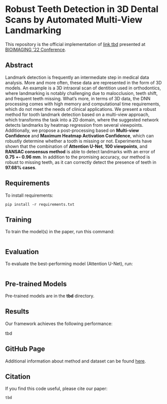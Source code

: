 # Robust Teeth Detection in 3D Dental Scans by Automated Multi-View Landmarking
This repository is the official implementation of [link tbd](tbd) presented at [BIOIMAGING '22 Conference](https://bioimaging.scitevents.org/). 

## Abstract

Landmark detection is frequently an intermediate step in medical data analysis. More and more often, these data are represented in the form of 3D models. An example is a 3D intraoral scan of dentition used in orthodontics, where landmarking is notably challenging due to malocclusion, teeth shift, and frequent teeth missing. What’s more, in terms of 3D data, the DNN processing comes with high memory and computational time requirements, which do not meet the needs of clinical applications. We present a robust method for tooth landmark detection based on a multi-view approach, which transforms the task into a 2D domain, where the suggested network detects landmarks by heatmap regression from several viewpoints. Additionally, we propose a post-processing based on **Multi-view Confidence** and **Maximum Heatmap Activation Confidence**, which can robustly determine whether a tooth is missing or not. Experiments have shown that the combination of **Attention U-Net**, **100 viewpoints**, and **RANSAC consensus method** is able to detect landmarks with an error of **0.75 +- 0.96 mm**. In addition to the promising accuracy, our method is robust to missing teeth, as it can correctly detect the presence of teeth in **97.68% cases**.

## Requirements

To install requirements:

```setup
pip install -r requirements.txt
```

## Training

To train the model(s) in the paper, run this command:

```tbd
```

## Evaluation

To evaluate the best-performing model (Attention U-Net), run:

```tbd
```
## Pre-trained Models

Pre-trained models are in the **tbd** directory.

## Results

Our framework achieves the following performance:

tbd

## GitHub Page
Additional information about method and dataset can be found [here](https://tiborkubik.github.io/Robust-Teeth-Detection-in-3D-Dental-Scans/).

## Citation

If you find this code useful, please cite our paper:

```
tbd
```
